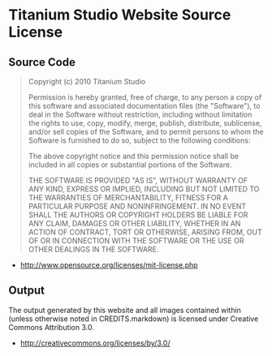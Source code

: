 Titanium Studio Website Source License
======================================

Source Code
-----------
> Copyright (c) 2010 Titanium Studio
>
> Permission is hereby granted, free of charge, to any person
> a copy of this software and associated documentation
> files (the "Software"), to deal in the Software without
> restriction, including without limitation the rights to use,
> copy, modify, merge, publish, distribute, sublicense, and/or sell
> copies of the Software, and to permit persons to whom the
> Software is furnished to do so, subject to the following
> conditions:
>
> The above copyright notice and this permission notice shall be
> included in all copies or substantial portions of the Software.
>
> THE SOFTWARE IS PROVIDED "AS IS", WITHOUT WARRANTY OF ANY KIND,
> EXPRESS OR IMPLIED, INCLUDING BUT NOT LIMITED TO THE WARRANTIES
> OF MERCHANTABILITY, FITNESS FOR A PARTICULAR PURPOSE AND
> NONINFRINGEMENT. IN NO EVENT SHALL THE AUTHORS OR COPYRIGHT
> HOLDERS BE LIABLE FOR ANY CLAIM, DAMAGES OR OTHER LIABILITY,
> WHETHER IN AN ACTION OF CONTRACT, TORT OR OTHERWISE, ARISING
> FROM, OUT OF OR IN CONNECTION WITH THE SOFTWARE OR THE USE OR
> OTHER DEALINGS IN THE SOFTWARE.

- <http://www.opensource.org/licenses/mit-license.php>

Output
------
The output generated by this website and all images contained within (unless
otherwise noted in CREDITS.markdown) is licensed under Creative Commons
Attribution 3.0.

- <http://creativecommons.org/licenses/by/3.0/>
